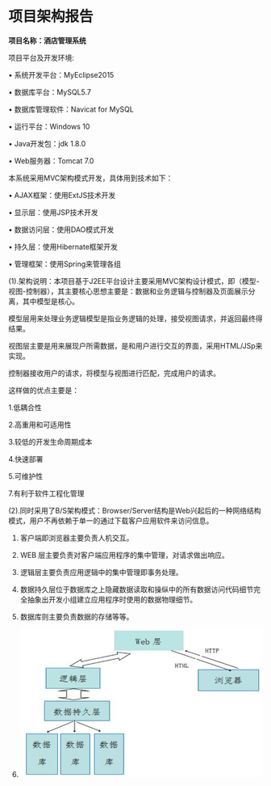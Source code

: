 # **项目架构报告**

**项目名称：酒店管理系统**

项目平台及开发环境:

• 系统开发平台：MyEclipse2015

• 数据库平台：MySQL5.7

• 数据库管理软件：Navicat for MySQL

• 运行平台：Windows 10

• Java开发包：jdk 1.8.0

• Web服务器：Tomcat 7.0

本系统采用MVC架构模式开发，具体用到技术如下：

• AJAX框架：使用ExtJS技术开发

• 显示层：使用JSP技术开发

• 数据访问层：使用DAO模式开发

• 持久层：使用Hibernate框架开发

• 管理框架：使用Spring来管理各组

(1).架构说明：本项目基于J2EE平台设计主要采用MVC架构设计模式，即（模型-视图-控制器），其主要核心思想主要是：数据和业务逻辑与控制器及页面展示分离，其中模型是核心。

模型层用来处理业务逻辑模型是指业务逻辑的处理，接受视图请求，并返回最终得结果。

视图层主要是用来展现户所需数据，是和用户进行交互的界面，采用HTML/JSp来实现。

控制器接收用户的请求，将模型与视图进行匹配，完成用户的请求。

这样做的优点主要是：

1.低耦合性

2.高重用和可适用性

3.较低的开发生命周期成本

4.快速部署

5.可维护性

7.有利于软件工程化管理

(2).同时采用了B/S架构模式：Browser/Server结构是Web兴起后的一种网络结构模式，用户不再依赖于单一的通过下载客户应用软件来访问信息。

1.  客户端即浏览器主要负责人机交互。

2.  WEB 层主要负责对客户端应用程序的集中管理，对请求做出响应。

3.  逻辑层主要负责应用逻辑中的集中管理即事务处理。

4.  数据持久层位于数据库之上隐藏数据读取和操纵中的所有数据访问代码细节完全抽象出开发小组建立应用程序时使用的数据物理细节。

5.  数据库则主要负责数据的存储等等。

6.  ![图片](image/1111.png)
